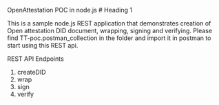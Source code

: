 OpenAttestation POC in node.js # Heading 1

This is a sample node.js REST application that demonstrates creation of Open attestation DID document, wrapping, signing and verifying. Please find TT-poc.postman_collection in the folder and import it in postman to start using this REST api.

REST API Endpoints

1. createDID
2. wrap
3. sign
4. verify